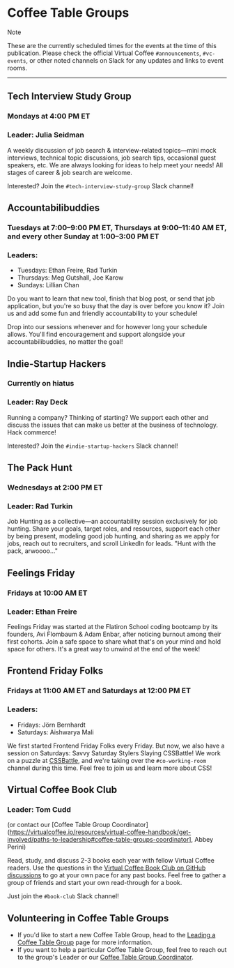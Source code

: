 # Coffee Table Groups

> [!NOTE]
> These are the currently scheduled times for the events at the time of this publication. Please check the official Virtual Coffee `#announcements`, `#vc-events`, or other noted channels on Slack for any updates and links to event rooms.

---

## Tech Interview Study Group

### Mondays at 4:00 PM ET

### Leader: Julia Seidman

A weekly discussion of job search & interview-related topics—mini mock interviews, technical topic discussions, job search tips, occasional guest speakers, etc. We are always looking for ideas to help meet your needs! All stages of career & job search are welcome.

Interested? Join the `#tech-interview-study-group` Slack channel!

## Accountabilibuddies

### Tuesdays at 7:00–9:00 PM ET, Thursdays at 9:00–11:40 AM ET, and every other Sunday at 1:00–3:00 PM ET

### Leaders:

- Tuesdays: Ethan Freire, Rad Turkin
- Thursdays: Meg Gutshall, Joe Karow
- Sundays: Lillian Chan

Do you want to learn that new tool, finish that blog post, or send that job application, but you're so busy that the day is over before you know it? Join us and add some fun and friendly accountability to your schedule!

Drop into our sessions whenever and for however long your schedule allows. You'll find encouragement and support alongside your accountabilibuddies, no matter the goal!

## Indie-Startup Hackers

### Currently on hiatus

### Leader: Ray Deck

Running a company? Thinking of starting? We support each other and discuss the issues that can make us better at the business of technology. Hack commerce!

Interested? Join the `#indie-startup-hackers` Slack channel!

## The Pack Hunt

### Wednesdays at 2:00 PM ET

### Leader: Rad Turkin

Job Hunting as a collective—an accountability session exclusively for job hunting. Share your goals, target roles, and resources, support each other by being present, modeling good job hunting, and sharing as we apply for jobs, reach out to recruiters, and scroll LinkedIn for leads. "Hunt with the pack, arwoooo..."

## Feelings Friday

### Fridays at 10:00 AM ET

### Leader: Ethan Freire

Feelings Friday was started at the Flatiron School coding bootcamp by its founders, Avi Flombaum & Adam Enbar, after noticing burnout among their first cohorts. Join a safe space to share what that's on your mind and hold space for others. It's a great way to unwind at the end of the week!

## Frontend Friday Folks

### Fridays at 11:00 AM ET and Saturdays at 12:00 PM ET

### Leaders:

- Fridays: Jörn Bernhardt
- Saturdays: Aishwarya Mali

We first started Frontend Friday Folks every Friday. But now, we also have a session on Saturdays: Savvy Saturday Stylers Slaying CSSBattle! We work on a puzzle at [CSSBattle](https://cssbattle.dev/), and we're taking over the `#co-working-room` channel during this time. Feel free to join us and learn more about CSS!

## Virtual Coffee Book Club

### Leader: Tom Cudd

(or contact our [Coffee Table Group Coordinator](https://virtualcoffee.io/resources/virtual-coffee-handbook/get-involved/paths-to-leadership#coffee-table-groups-coordinator], Abbey Perini)

Read, study, and discuss 2-3 books each year with fellow Virtual Coffee readers. Use the questions in the [Virtual Coffee Book Club on GitHub discussions](https://github.com/orgs/Virtual-Coffee/discussions/categories/vc-book-club) to go at your own pace for any past books. Feel free to gather a group of friends and start your own read-through for a book.

Just join the `#book-club` Slack channel!



## Volunteering in Coffee Table Groups

- If you'd like to start a new Coffee Table Group, head to the [Leading a Coffee Table Group](https://virtualcoffee.io/resources/virtual-coffee-handbook/get-involved/leading-coffee-table-groups) page for more information.
- If you want to help a particular Coffee Table Group, feel free to reach out to the group's Leader or our [Coffee Table Group Coordinator](https://virtualcoffee.io/resources/virtual-coffee-handbook/get-involved/paths-to-leadership#coffee-table-groups-coordinator).
